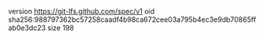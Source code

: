 version https://git-lfs.github.com/spec/v1
oid sha256:988797362bc57258caadf4b98ca672cee03a795b4ec3e9db70865ffab0e3dc23
size 198
